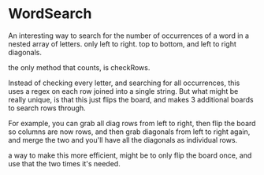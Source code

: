 # WordSearch

An interesting way to search for the number of occurrences of a word in a nested array of letters.
only left to right. top to bottom, and left to right diagonals.

the only method that counts, is checkRows.

Instead of checking every letter, and searching for all occurrences, this uses a regex on each row joined into a single string.
But what might be really unique, is that this just flips the board, and makes 3 additional boards to search rows through.

For example, you can grab all diag rows from left to right, then flip the board so columns are now rows, and then grab diagonals from left to right again, and merge the two and you'll have all the diagonals as individual rows.

a way to make this more efficient, might be to only flip the board once, and use that the two times it's needed.
